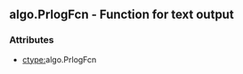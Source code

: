 ## algo.PrlogFcn - Function for text output


### Attributes
<a href="#attributes"></a>
<!-- dev.mdmark  mdmark:MDSECTION  state:BEG_AUTO  param:Attributes -->
* [ctype:](/txt/ssimdb/dmmeta/ctype.md)algo.PrlogFcn

<!-- dev.mdmark  mdmark:MDSECTION  state:END_AUTO  param:Attributes -->

